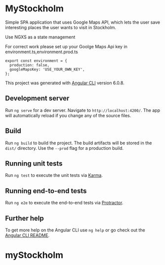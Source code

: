 # MyStockholm

Simple SPA application that uses Google Maps API, which lets the
user save interesting places the user wants to visit in Stockholm. 

Use NGXS as a state management 

For correct work please set up your Goolge Maps Api key in environment.ts,environment.prod.ts
```
export const environment = {
  production: false,
  googleMapsKey: 'USE_YOUR_OWN_KEY',
};
```


This project was generated with [Angular CLI](https://github.com/angular/angular-cli) version 6.0.8.

## Development server

Run `ng serve` for a dev server. Navigate to `http://localhost:4200/`. The app will automatically reload if you change any of the source files.


## Build

Run `ng build` to build the project. The build artifacts will be stored in the `dist/` directory. Use the `--prod` flag for a production build.

## Running unit tests

Run `ng test` to execute the unit tests via [Karma](https://karma-runner.github.io).

## Running end-to-end tests

Run `ng e2e` to execute the end-to-end tests via [Protractor](http://www.protractortest.org/).

## Further help

To get more help on the Angular CLI use `ng help` or go check out the [Angular CLI README](https://github.com/angular/angular-cli/blob/master/README.md).
# myStockholm

